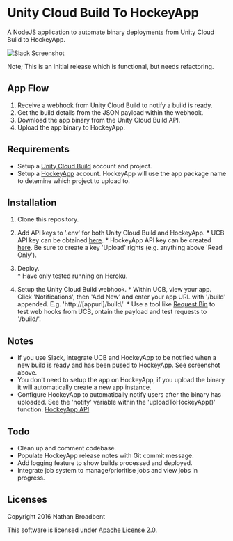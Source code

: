 # Unity Cloud Build To HockeyApp

A NodeJS application to automate binary deployments from Unity Cloud Build to HockeyApp.

![Slack Screenshot](screenshot.jpg?raw=true "Screenshot of Unity Cloud Build and HockeyApp activity within Slack when using this application.")

Note; This is an initial release which is functional, but needs refactoring.

## App Flow

  1. Receive a webhook from Unity Cloud Build to notify a build is ready. 
  2. Get the build details from the JSON payload within the webhook.
  3. Download the app binary from the Unity Cloud Build API.
  4. Upload the app binary to HockeyApp.

## Requirements

- Setup a [Unity Cloud Build](https://unity3d.com/services/cloud-build) account and project.
- Setup a [HockeyApp](https://hockeyapp.net/) account. HockeyApp will use the app package name to detemine which project to upload to.

## Installation

  1. Clone this repository.

  2. Add API keys to '.env' for both Unity Cloud Build and HockeyApp.
    * UCB API key can be obtained [here](https://build.cloud.unity3d.com/preferences/).
    * HockeyApp API key can be created [here](https://rink.hockeyapp.net/manage/auth_tokens). Be sure to create a key 'Upload' rights (e.g. anything above 'Read Only').

  3. Deploy.  
    * Have only tested running on [Heroku](https://www.heroku.com/).
  4. Setup the Unity Cloud Build webhook.
    * Within UCB, view your app. Click 'Notifications', then 'Add New' and enter your app URL with '/build' appended. E.g. 'http://[appurl]/build/'
    * Use a tool like [Request Bin](https://requestb.in/) to test web hooks from UCB, ontain the payload and test requests to '/build/'.

## Notes

- If you use Slack, integrate UCB and HockeyApp to be notified when a new build is ready and has been pused to HockeyApp. See screenshot above.
- You don't need to setup the app on HockeyApp, if you upload the binary it will automatically create a new app instance.
- Configure HockeyApp to automatically notify users after the binary has uploaded. See the 'notify' variable within the 'uploadToHockeyApp()' function. [HockeyApp API](https://support.hockeyapp.net/kb/api/api-versions#upload-version)

## Todo
  - Clean up and comment codebase.
  - Populate HockeyApp release notes with Git commit message.
  - Add logging feature to show builds processed and deployed.
  - Integrate job system to manage/prioritise jobs and view jobs in progress.

## Licenses

Copyright 2016 Nathan Broadbent

This software is licensed under [Apache License 2.0](http://choosealicense.com/licenses/apache-2.0/).
